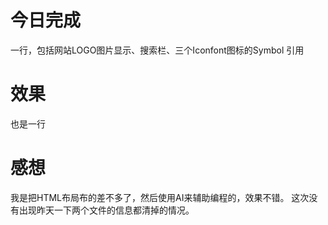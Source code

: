 # 今日完成
一行，包括网站LOGO图片显示、搜索栏、三个Iconfont图标的Symbol 引用


# 效果
也是一行

# 感想
我是把HTML布局布的差不多了，然后使用AI来辅助编程的，效果不错。
这次没有出现昨天一下两个文件的信息都清掉的情况。